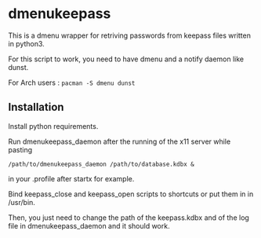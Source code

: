 # dmenukeepass

This is a dmenu wrapper for retriving passwords from keepass files written in python3.

For this script to work, you need to have dmenu and a notify daemon like dunst.

For Arch users : `pacman -S dmenu dunst`

## Installation

Install python requirements.

Run dmenukeepass_daemon after the running of the x11 server while pasting

`/path/to/dmenukeepass_daemon /path/to/database.kdbx &`

in your .profile after startx for example.

Bind keepass_close and keepass_open scripts to shortcuts or put them in in /usr/bin.

Then, you just need to change the path of the keepass.kdbx and of the log file in dmenukeepass_daemon and it should work.

